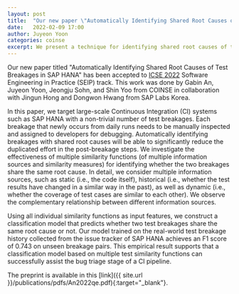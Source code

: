 ```yaml
---
layout: post
title:  "Our new paper \"Automatically Identifying Shared Root Causes of Test Breakages in SAP HANA\" is accepted to ICSE-SEIP 2022"
date:   2022-02-09 17:00
author: Juyeon Yoon
categories: coinse
excerpt: We present a technique for identifying shared root causes of test breakages by combining multiple information sources associated with the failing tests.
---
```


Our new paper titled "Automatically Identifying Shared Root Causes of Test Breakages in SAP HANA" has been accepted to [ICSE 2022](https://conf.researchr.org/track/icse-2022/icse-2022-seip---software-engineering-in-practice) Software Engineering in Practice (SEIP) track. This work was done by Gabin An, Juyeon Yoon, Jeongju Sohn, and Shin Yoo from COINSE in collaboration with Jingun Hong and Dongwon Hwang from SAP Labs Korea.

In this paper, we target large-scale Continuous Integration (CI) systems such as SAP HANA with a non-trivial number of test breakages. Each breakage that newly occurs from daily runs needs to be manually inspected and assigned to developers for debugging. Automatically identifying breakages with shared root causes will be able to significantly reduce the duplicated effort in the post-breakage steps. We investigate the effectiveness of multiple similarity functions (of multiple information sources and similarity measures) for identifying whether the two breakages share the same root cause. In detail, we consider multiple information sources, such as static (i.e., the code itself), historical (i.e., whether the test results have changed in a similar way in the past), as well as dynamic (i.e., whether the coverage of test cases are similar to each other). We observe the complementary relationship between different information sources. 

Using all individual similarity functions as input features, we construct a classification model that predicts whether two test breakages share the same root cause or not. Our model trained on the real-world test breakage history collected from the issue tracker of SAP HANA achieves an F1 score of 0.743 on unseen breakage pairs. This empirical result supports that a classification model based on multiple test similarity functions can successfully assist the bug triage stage of a CI pipeline.

The preprint is available in this [link]({{ site.url }}/publications/pdfs/An2022qe.pdf){:target="\_blank"}.

